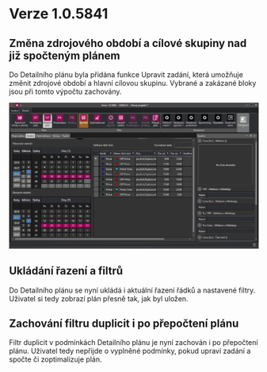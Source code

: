 # Verze 1.0.5841

## Změna zdrojového období a cílové skupiny nad již spočteným plánem
Do Detailního plánu byla přidána funkce Upravit zadání, která umožňuje změnit zdrojové období a hlavní cílovou skupinu. Vybrané a zakázané bloky jsou při tomto výpočtu zachovány.

![zmena](../data/zmena.gif "Upravit zadání")

## Ukládání řazení a filtrů
Do Detailního plánu se nyní ukládá i aktuální řazení řádků a nastavené filtry. Uživatel si tedy zobrazí plán přesně tak, jak byl uložen.

## Zachování filtru duplicit i po přepočtení plánu
Filtr duplicit v podmínkách Detailního plánu je nyní zachován i po přepočtení plánu. Uživatel tedy nepřijde o vyplněné podmínky, pokud upraví zadání a spočte či zoptimalizuje plán.
